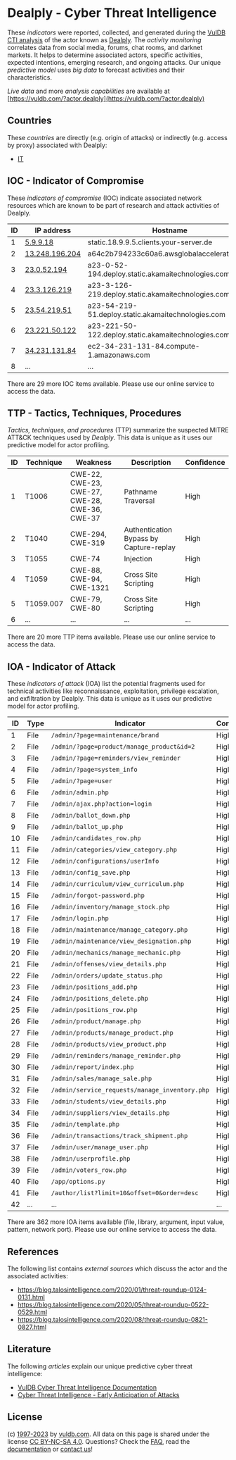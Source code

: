 # Dealply - Cyber Threat Intelligence

These _indicators_ were reported, collected, and generated during the [VulDB CTI analysis](https://vuldb.com/?kb.cti) of the actor known as [Dealply](https://vuldb.com/?actor.dealply). The _activity monitoring_ correlates data from social media, forums, chat rooms, and darknet markets. It helps to determine associated actors, specific activities, expected intentions, emerging research, and ongoing attacks. Our unique _predictive model_ uses _big data_ to forecast activities and their characteristics.

_Live data_ and more _analysis capabilities_ are available at [https://vuldb.com/?actor.dealply](https://vuldb.com/?actor.dealply)

## Countries

These _countries_ are directly (e.g. origin of attacks) or indirectly (e.g. access by proxy) associated with Dealply:

* [IT](https://vuldb.com/?country.it)

## IOC - Indicator of Compromise

These _indicators of compromise_ (IOC) indicate associated network resources which are known to be part of research and attack activities of Dealply.

ID | IP address | Hostname | Campaign | Confidence
-- | ---------- | -------- | -------- | ----------
1 | [5.9.9.18](https://vuldb.com/?ip.5.9.9.18) | static.18.9.9.5.clients.your-server.de | - | High
2 | [13.248.196.204](https://vuldb.com/?ip.13.248.196.204) | a64c2b794233c60a6.awsglobalaccelerator.com | - | High
3 | [23.0.52.194](https://vuldb.com/?ip.23.0.52.194) | a23-0-52-194.deploy.static.akamaitechnologies.com | - | High
4 | [23.3.126.219](https://vuldb.com/?ip.23.3.126.219) | a23-3-126-219.deploy.static.akamaitechnologies.com | - | High
5 | [23.54.219.51](https://vuldb.com/?ip.23.54.219.51) | a23-54-219-51.deploy.static.akamaitechnologies.com | - | High
6 | [23.221.50.122](https://vuldb.com/?ip.23.221.50.122) | a23-221-50-122.deploy.static.akamaitechnologies.com | - | High
7 | [34.231.131.84](https://vuldb.com/?ip.34.231.131.84) | ec2-34-231-131-84.compute-1.amazonaws.com | - | Medium
8 | ... | ... | ... | ...

There are 29 more IOC items available. Please use our online service to access the data.

## TTP - Tactics, Techniques, Procedures

_Tactics, techniques, and procedures_ (TTP) summarize the suspected MITRE ATT&CK techniques used by _Dealply_. This data is unique as it uses our predictive model for actor profiling.

ID | Technique | Weakness | Description | Confidence
-- | --------- | -------- | ----------- | ----------
1 | T1006 | CWE-22, CWE-23, CWE-27, CWE-28, CWE-36, CWE-37 | Pathname Traversal | High
2 | T1040 | CWE-294, CWE-319 | Authentication Bypass by Capture-replay | High
3 | T1055 | CWE-74 | Injection | High
4 | T1059 | CWE-88, CWE-94, CWE-1321 | Cross Site Scripting | High
5 | T1059.007 | CWE-79, CWE-80 | Cross Site Scripting | High
6 | ... | ... | ... | ...

There are 20 more TTP items available. Please use our online service to access the data.

## IOA - Indicator of Attack

These _indicators of attack_ (IOA) list the potential fragments used for technical activities like reconnaissance, exploitation, privilege escalation, and exfiltration by Dealply. This data is unique as it uses our predictive model for actor profiling.

ID | Type | Indicator | Confidence
-- | ---- | --------- | ----------
1 | File | `/admin/?page=maintenance/brand` | High
2 | File | `/admin/?page=product/manage_product&id=2` | High
3 | File | `/admin/?page=reminders/view_reminder` | High
4 | File | `/admin/?page=system_info` | High
5 | File | `/admin/?page=user` | High
6 | File | `/admin/admin.php` | High
7 | File | `/admin/ajax.php?action=login` | High
8 | File | `/admin/ballot_down.php` | High
9 | File | `/admin/ballot_up.php` | High
10 | File | `/admin/candidates_row.php` | High
11 | File | `/admin/categories/view_category.php` | High
12 | File | `/admin/configurations/userInfo` | High
13 | File | `/admin/config_save.php` | High
14 | File | `/admin/curriculum/view_curriculum.php` | High
15 | File | `/admin/forgot-password.php` | High
16 | File | `/admin/inventory/manage_stock.php` | High
17 | File | `/admin/login.php` | High
18 | File | `/admin/maintenance/manage_category.php` | High
19 | File | `/admin/maintenance/view_designation.php` | High
20 | File | `/admin/mechanics/manage_mechanic.php` | High
21 | File | `/admin/offenses/view_details.php` | High
22 | File | `/admin/orders/update_status.php` | High
23 | File | `/admin/positions_add.php` | High
24 | File | `/admin/positions_delete.php` | High
25 | File | `/admin/positions_row.php` | High
26 | File | `/admin/product/manage.php` | High
27 | File | `/admin/products/manage_product.php` | High
28 | File | `/admin/products/view_product.php` | High
29 | File | `/admin/reminders/manage_reminder.php` | High
30 | File | `/admin/report/index.php` | High
31 | File | `/admin/sales/manage_sale.php` | High
32 | File | `/admin/service_requests/manage_inventory.php` | High
33 | File | `/admin/students/view_details.php` | High
34 | File | `/admin/suppliers/view_details.php` | High
35 | File | `/admin/template.php` | High
36 | File | `/admin/transactions/track_shipment.php` | High
37 | File | `/admin/user/manage_user.php` | High
38 | File | `/admin/userprofile.php` | High
39 | File | `/admin/voters_row.php` | High
40 | File | `/app/options.py` | High
41 | File | `/author/list?limit=10&offset=0&order=desc` | High
42 | ... | ... | ...

There are 362 more IOA items available (file, library, argument, input value, pattern, network port). Please use our online service to access the data.

## References

The following list contains _external sources_ which discuss the actor and the associated activities:

* https://blog.talosintelligence.com/2020/01/threat-roundup-0124-0131.html
* https://blog.talosintelligence.com/2020/05/threat-roundup-0522-0529.html
* https://blog.talosintelligence.com/2020/08/threat-roundup-0821-0827.html

## Literature

The following _articles_ explain our unique predictive cyber threat intelligence:

* [VulDB Cyber Threat Intelligence Documentation](https://vuldb.com/?kb.cti)
* [Cyber Threat Intelligence - Early Anticipation of Attacks](https://www.scip.ch/en/?labs.20201022)

## License

(c) [1997-2023](https://vuldb.com/?kb.changelog) by [vuldb.com](https://vuldb.com/?kb.about). All data on this page is shared under the license [CC BY-NC-SA 4.0](https://creativecommons.org/licenses/by-nc-sa/4.0/). Questions? Check the [FAQ](https://vuldb.com/?kb.faq), read the [documentation](https://vuldb.com/?kb) or [contact us](https://vuldb.com/?contact)!
